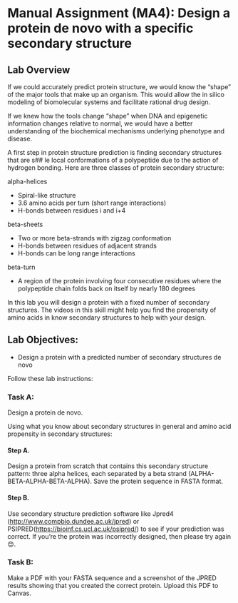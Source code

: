 # Manual Assignment (MA4): Design a protein de novo with a specific secondary structure
##  Lab Overview
If we could accurately predict protein structure, we would know the “shape” of the major tools that make up an organism. This would allow the in silico modeling of biomolecular systems and facilitate rational drug design.

If we knew how the tools change “shape” when DNA and epigenetic information changes relative to normal, we would have a better understanding of the biochemical mechanisms underlying phenotype and disease.

A first step in protein structure prediction is finding secondary structures that are s## le local conformations of a polypeptide due to the action of hydrogen bonding.   Here are three classes of protein secondary structure:

alpha-helices
* Spiral-like structure
* 3.6 amino acids per turn (short range interactions)
* H-bonds between residues i and i+4

beta-sheets
* Two or more beta-strands with zigzag conformation
* H-bonds between residues of adjacent strands
* H-bonds can be long range interactions

beta-turn
* A region of the protein involving four consecutive residues where the polypeptide chain folds back on itself by nearly 180 degrees 

In this lab you will design a protein with a fixed number of secondary structures.  The videos in this skill might help you find the propensity of amino acids in know secondary structures to help with your design.

##  Lab Objectives:
* Design a protein with a predicted number of secondary structures de novo

Follow these lab instructions:

###  Task A: 
Design a protein de novo.

Using what you know about secondary structures in general and amino acid propensity in secondary structures:

#### Step A. 
Design a protein from scratch that contains this secondary structure pattern: three alpha helices, each separated by a beta strand (ALPHA-BETA-ALPHA-BETA-ALPHA).   Save the protein sequence in FASTA format.  

#### Step B. 
Use secondary structure prediction software like Jpred4 (http://www.compbio.dundee.ac.uk/jpred) or PSIPRED(https://bioinf.cs.ucl.ac.uk/psipred/) to see if your prediction was correct.  If you’re the protein was incorrectly designed, then please try again 😊.

###  Task B: 
Make a PDF with your FASTA sequence and a screenshot of the JPRED results showing that you created the correct protein. Upload this PDF to Canvas.

